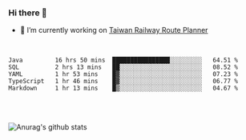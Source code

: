 ### Hi there 👋

- 🔭 I’m currently working on [Taiwan Railway Route Planner](https://github.com/Taiwan-Railway-Route-Planner)

<br/>

<!--START_SECTION:waka-->
```text
Java         16 hrs 50 mins  ████████████████░░░░░░░░░   64.51 % 
SQL          2 hrs 13 mins   ██░░░░░░░░░░░░░░░░░░░░░░░   08.52 % 
YAML         1 hr 53 mins    █▓░░░░░░░░░░░░░░░░░░░░░░░   07.23 % 
TypeScript   1 hr 46 mins    █▓░░░░░░░░░░░░░░░░░░░░░░░   06.77 % 
Markdown     1 hr 13 mins    █▒░░░░░░░░░░░░░░░░░░░░░░░   04.67 % 
```
<!--END_SECTION:waka-->

<br/>
<br/>

![Anurag's github stats](https://github-readme-stats.vercel.app/api?username=DepickereSven&show_icons=true&theme=tokyonight)



<!--
**DepickereSven/DepickereSven** is a ✨ _special_ ✨ repository because its `README.md` (this file) appears on your GitHub profile.

Here are some ideas to get you started:

- 🔭 I’m currently working on ...
- 🌱 I’m currently learning ...
- 👯 I’m looking to collaborate on ...
- 🤔 I’m looking for help with ...
- 💬 Ask me about ...
- 📫 How to reach me: ...
- 😄 Pronouns: ...
- ⚡ Fun fact: ...
-->
